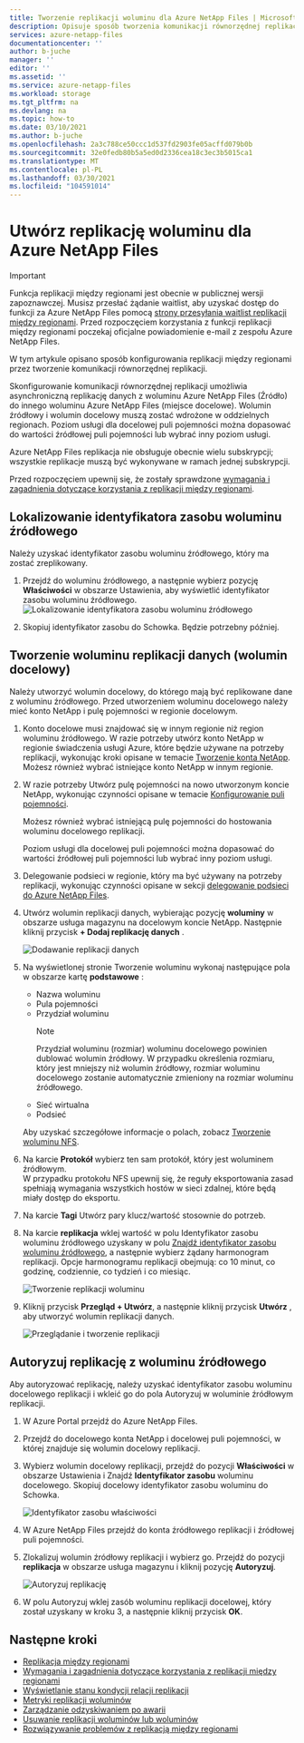 ```yaml
---
title: Tworzenie replikacji woluminu dla Azure NetApp Files | Microsoft Docs
description: Opisuje sposób tworzenia komunikacji równorzędnej replikacji woluminu dla Azure NetApp Files w celu skonfigurowania replikacji między regionami.
services: azure-netapp-files
documentationcenter: ''
author: b-juche
manager: ''
editor: ''
ms.assetid: ''
ms.service: azure-netapp-files
ms.workload: storage
ms.tgt_pltfrm: na
ms.devlang: na
ms.topic: how-to
ms.date: 03/10/2021
ms.author: b-juche
ms.openlocfilehash: 2a3c788ce50ccc1d537fd2903fe05acffd079b0b
ms.sourcegitcommit: 32e0fedb80b5a5ed0d2336cea18c3ec3b5015ca1
ms.translationtype: MT
ms.contentlocale: pl-PL
ms.lasthandoff: 03/30/2021
ms.locfileid: "104591014"
---
```

# <a name="create-volume-replication-for-azure-netapp-files"></a>Utwórz replikację woluminu dla Azure NetApp Files

> [!IMPORTANT]
> Funkcja replikacji między regionami jest obecnie w publicznej wersji zapoznawczej. Musisz przesłać żądanie waitlist, aby uzyskać dostęp do funkcji za Azure NetApp Files pomocą [strony przesyłania waitlist replikacji między regionami](https://aka.ms/anfcrrpreviewsignup). Przed rozpoczęciem korzystania z funkcji replikacji między regionami poczekaj oficjalne powiadomienie e-mail z zespołu Azure NetApp Files.

W tym artykule opisano sposób konfigurowania replikacji między regionami przez tworzenie komunikacji równorzędnej replikacji. 

Skonfigurowanie komunikacji równorzędnej replikacji umożliwia asynchroniczną replikację danych z woluminu Azure NetApp Files (Źródło) do innego woluminu Azure NetApp Files (miejsce docelowe). Wolumin źródłowy i wolumin docelowy muszą zostać wdrożone w oddzielnych regionach. Poziom usługi dla docelowej puli pojemności można dopasować do wartości źródłowej puli pojemności lub wybrać inny poziom usługi.   

Azure NetApp Files replikacja nie obsługuje obecnie wielu subskrypcji; wszystkie replikacje muszą być wykonywane w ramach jednej subskrypcji.

Przed rozpoczęciem upewnij się, że zostały sprawdzone [wymagania i zagadnienia dotyczące korzystania z replikacji między regionami](cross-region-replication-requirements-considerations.md).  

## <a name="locate-the-source-volume-resource-id"></a>Lokalizowanie identyfikatora zasobu woluminu źródłowego  

Należy uzyskać identyfikator zasobu woluminu źródłowego, który ma zostać zreplikowany. 

1. Przejdź do woluminu źródłowego, a następnie wybierz pozycję **Właściwości** w obszarze Ustawienia, aby wyświetlić identyfikator zasobu woluminu źródłowego.   
    ![Lokalizowanie identyfikatora zasobu woluminu źródłowego](../media/azure-netapp-files/cross-region-replication-source-volume-resource-id.png)
 
2. Skopiuj identyfikator zasobu do Schowka.  Będzie potrzebny później.

## <a name="create-the-data-replication-volume-the-destination-volume"></a>Tworzenie woluminu replikacji danych (wolumin docelowy)

Należy utworzyć wolumin docelowy, do którego mają być replikowane dane z woluminu źródłowego.  Przed utworzeniem woluminu docelowego należy mieć konto NetApp i pulę pojemności w regionie docelowym. 

1. Konto docelowe musi znajdować się w innym regionie niż region woluminu źródłowego. W razie potrzeby utwórz konto NetApp w regionie świadczenia usługi Azure, które będzie używane na potrzeby replikacji, wykonując kroki opisane w temacie [Tworzenie konta NetApp](azure-netapp-files-create-netapp-account.md).   
Możesz również wybrać istniejące konto NetApp w innym regionie.  

2. W razie potrzeby Utwórz pulę pojemności na nowo utworzonym koncie NetApp, wykonując czynności opisane w temacie [Konfigurowanie puli pojemności](azure-netapp-files-set-up-capacity-pool.md).   

    Możesz również wybrać istniejącą pulę pojemności do hostowania woluminu docelowego replikacji.  

    Poziom usługi dla docelowej puli pojemności można dopasować do wartości źródłowej puli pojemności lub wybrać inny poziom usługi.

3. Delegowanie podsieci w regionie, który ma być używany na potrzeby replikacji, wykonując czynności opisane w sekcji [delegowanie podsieci do Azure NetApp Files](azure-netapp-files-delegate-subnet.md).

4. Utwórz wolumin replikacji danych, wybierając pozycję **woluminy** w obszarze usługa magazynu na docelowym koncie NetApp. Następnie kliknij przycisk **+ Dodaj replikację danych** .  

    ![Dodawanie replikacji danych](../media/azure-netapp-files/cross-region-replication-add-data-replication.png)
 
5. Na wyświetlonej stronie Tworzenie woluminu wykonaj następujące pola w obszarze kartę **podstawowe** :
    * Nazwa woluminu
    * Pula pojemności
    * Przydział woluminu
        > [!NOTE] 
        > Przydział woluminu (rozmiar) woluminu docelowego powinien dublować wolumin źródłowy. W przypadku określenia rozmiaru, który jest mniejszy niż wolumin źródłowy, rozmiar woluminu docelowego zostanie automatycznie zmieniony na rozmiar woluminu źródłowego. 
    * Sieć wirtualna 
    * Podsieć

    Aby uzyskać szczegółowe informacje o polach, zobacz [Tworzenie woluminu NFS](azure-netapp-files-create-volumes.md#create-an-nfs-volume). 

6. Na karcie **Protokół** wybierz ten sam protokół, który jest woluminem źródłowym.  
W przypadku protokołu NFS upewnij się, że reguły eksportowania zasad spełniają wymagania wszystkich hostów w sieci zdalnej, które będą miały dostęp do eksportu.  

7. Na karcie **Tagi** Utwórz pary klucz/wartość stosownie do potrzeb.  

8. Na karcie **replikacja** wklej wartość w polu Identyfikator zasobu woluminu źródłowego uzyskany w polu [Znajdź identyfikator zasobu woluminu źródłowego](#locate-the-source-volume-resource-id), a następnie wybierz żądany harmonogram replikacji. Opcje harmonogramu replikacji obejmują: co 10 minut, co godzinę, codziennie, co tydzień i co miesiąc.  

    ![Tworzenie replikacji woluminu](../media/azure-netapp-files/cross-region-replication-create-volume-replication.png)

9. Kliknij przycisk **Przegląd + Utwórz**, a następnie kliknij przycisk **Utwórz** , aby utworzyć wolumin replikacji danych.   

    ![Przeglądanie i tworzenie replikacji](../media/azure-netapp-files/cross-region-replication-review-create-replication.png)

## <a name="authorize-replication-from-the-source-volume"></a>Autoryzuj replikację z woluminu źródłowego  

Aby autoryzować replikację, należy uzyskać identyfikator zasobu woluminu docelowego replikacji i wkleić go do pola Autoryzuj w woluminie źródłowym replikacji. 

1. W Azure Portal przejdź do Azure NetApp Files.

2. Przejdź do docelowego konta NetApp i docelowej puli pojemności, w której znajduje się wolumin docelowy replikacji.

3. Wybierz wolumin docelowy replikacji, przejdź do pozycji **Właściwości** w obszarze Ustawienia i Znajdź **Identyfikator zasobu** woluminu docelowego. Skopiuj docelowy identyfikator zasobu woluminu do Schowka.

    ![Identyfikator zasobu właściwości](../media/azure-netapp-files/cross-region-replication-properties-resource-id.png) 
 
4. W Azure NetApp Files przejdź do konta źródłowego replikacji i źródłowej puli pojemności. 

5. Zlokalizuj wolumin źródłowy replikacji i wybierz go. Przejdź do pozycji **replikacja** w obszarze usługa magazynu i kliknij pozycję **Autoryzuj**.

    ![Autoryzuj replikację](../media/azure-netapp-files/cross-region-replication-authorize.png) 

6. W polu Autoryzuj wklej zasób woluminu replikacji docelowej, który został uzyskany w kroku 3, a następnie kliknij przycisk **OK**.

## <a name="next-steps"></a>Następne kroki  

* [Replikacja między regionami](cross-region-replication-introduction.md)
* [Wymagania i zagadnienia dotyczące korzystania z replikacji między regionami](cross-region-replication-requirements-considerations.md)
* [Wyświetlanie stanu kondycji relacji replikacji](cross-region-replication-display-health-status.md)
* [Metryki replikacji woluminów](azure-netapp-files-metrics.md#replication)
* [Zarządzanie odzyskiwaniem po awarii](cross-region-replication-manage-disaster-recovery.md)
* [Usuwanie replikacji woluminów lub woluminów](cross-region-replication-delete.md)
* [Rozwiązywanie problemów z replikacją między regionami](troubleshoot-cross-region-replication.md)

